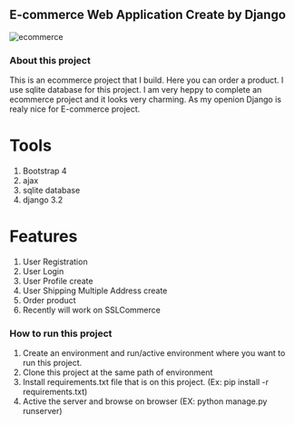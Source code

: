 ## E-commerce Web Application Create by Django
![ecommerce](https://user-images.githubusercontent.com/20764328/123131775-d54d3f80-d46f-11eb-92ac-c99aa923c799.PNG)

### About this project
  This is an ecommerce project that I build. Here you can order a product. I use sqlite database for this project. I am very heppy to complete an ecommerce project and it looks very charming. As my openion Django is realy nice for E-commerce project.

# Tools
1. Bootstrap 4
2. ajax
3. sqlite database 
4. django 3.2

# Features
1. User Registration
2. User Login
3. User Profile create
4. User Shipping Multiple Address create
5. Order product
6. Recently will work on SSLCommerce

### How to run this project
1. Create an environment and run/active environment where you want to run this project.
2. Clone this project at the same path of environment
3. Install requirements.txt file that is on this project. (Ex: pip install -r requirements.txt)
4. Active the server and browse on browser (EX: python manage.py runserver) 
